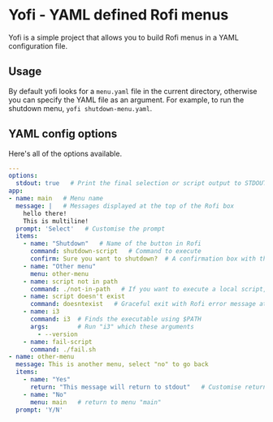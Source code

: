 # Yofi - YAML defined Rofi menus
Yofi is a simple project that allows you to build Rofi menus in a YAML configuration file.

## Usage
By default yofi looks for a `menu.yaml` file in the current directory, otherwise you can specify the YAML file as an argument.
For example, to run the shutdown menu, `yofi shutdown-menu.yaml`.

## YAML config options
Here's all of the options available.
```yaml
---
options:
  stdout: true   # Print the final selection or script output to STDOUT
app:
- name: main   # Menu name
  message: |   # Messages displayed at the top of the Rofi box
    hello there!
    This is multiline!
  prompt: 'Select'   # Customise the prompt
  items:
    - name: "Shutdown"   # Name of the button in Rofi
      command: shutdown-script   # Command to execute
      confirm: Sure you want to shutdown?  # A confirmation box with this text will appear when this menu item is selected
    - name: "Other menu"
      menu: other-menu
    - name: script not in path
      command: ./not-in-path   # If you want to execute a local script, use "./", by default it will search for the command in $PATH
    - name: script doesn't exist
      command: doesntexist   # Graceful exit with Rofi error message at the top of the screen.
    - name: i3
      command: i3  # Finds the executable using $PATH
      args:        # Run "i3" which these arguments
        - --version
    - name: fail-script
      command: ./fail.sh
- name: other-menu
  message: This is another menu, select "no" to go back
  items:
    - name: "Yes" 
      return: "This message will return to stdout"   # Customise returned string, if not set, menu "name" is returned
    - name: "No" 
      menu: main   # return to menu "main"
  prompt: 'Y/N'
```